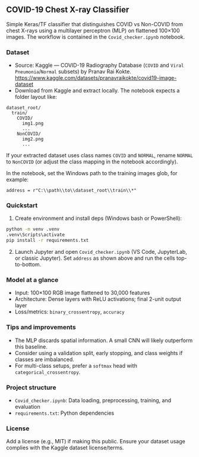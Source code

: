 ## COVID-19 Chest X-ray Classifier

Simple Keras/TF classifier that distinguishes COVID vs Non-COVID from chest X-rays using a multilayer perceptron (MLP) on flattened 100×100 images. The workflow is contained in the `Covid_checker.ipynb` notebook.

### Dataset

- Source: Kaggle — COVID-19 Radiography Database (`COVID` and `Viral Pneumonia`/`Normal` subsets) by Pranav Rai Kokte. https://www.kaggle.com/datasets/pranavraikokte/covid19-image-dataset
- Download from Kaggle and extract locally. The notebook expects a folder layout like:

```
dataset_root/
  train/
    COVID/
      img1.png
      ...
    NonCOVID/
      img2.png
      ...
```

If your extracted dataset uses class names `COVID` and `NORMAL`, rename `NORMAL` to `NonCOVID` (or adjust the class mapping in the notebook accordingly).

In the notebook, set the Windows path to the training images glob, for example:

```
address = r"C:\\path\\to\\dataset_root\\train\\*"
```

### Quickstart

1) Create environment and install deps (Windows bash or PowerShell):

```bash
python -m venv .venv
.venv\Scripts\activate
pip install -r requirements.txt
```

2) Launch Jupyter and open `Covid_checker.ipynb` (VS Code, JupyterLab, or classic Jupyter). Set `address` as shown above and run the cells top-to-bottom.

### Model at a glance

- Input: 100×100 RGB image flattened to 30,000 features
- Architecture: Dense layers with ReLU activations; final 2-unit output layer
- Loss/metrics: `binary_crossentropy`, `accuracy`

### Tips and improvements

- The MLP discards spatial information. A small CNN will likely outperform this baseline.
- Consider using a validation split, early stopping, and class weights if classes are imbalanced.
- For multi-class setups, prefer a `softmax` head with `categorical_crossentropy`.

### Project structure

- `Covid_checker.ipynb`: Data loading, preprocessing, training, and evaluation
- `requirements.txt`: Python dependencies

### License

Add a license (e.g., MIT) if making this public. Ensure your dataset usage complies with the Kaggle dataset license/terms.

